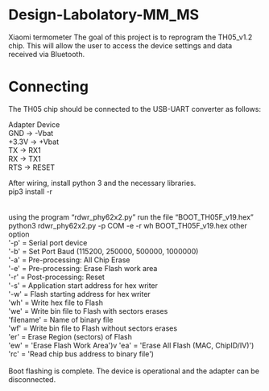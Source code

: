 # Design-Labolatory-MM_MS
  Xiaomi termometer 
  The goal of this project is to reprogram the TH05_v1.2 chip. This will allow the user to access the device settings and data received via Bluetooth.
# Connecting
  The TH05 chip should be connected to the USB-UART converter as follows:
  
  Adapter      Device<br>
  GND     ->   -Vbat<br>
  +3.3V   ->   +Vbat<br>
  TX      ->    RX1<br>
  RX      ->    TX1<br>
  RTS     ->    RESET<br>

After wiring, install python 3 and the necessary libraries.<br>
pip3 install -r <requirements>   <br>
<br>
<br>
using the program “rdwr_phy62x2.py” run the file “BOOT_TH05F_v19.hex”  <br>
    python3 rdwr_phy62x2.py -p COM<number> -e -r wh BOOT_TH05F_v19.hex
other option <br>
  '-p' = Serial port device<br>
  '-b' = Set Port Baud (115200, 250000, 500000, 1000000)<br>
  '-a' = Pre-processing: All Chip Erase<br>
	'-e' = Pre-processing: Erase Flash work area<br>
	'-r' = Post-processing: Reset<br>
	'-s' = Application start address for hex writer<br>
  '-w' = Flash starting address for hex writer<br>
	'wh' = Write hex file to Flash<br>
  'we' = Write bin file to Flash with sectors erases<br>
  'filename'  = Name of binary file<br>
  'wf' = Write bin file to Flash without sectors erases<br>
	'er' = Erase Region (sectors) of Flash<br>
  'ew' = 'Erase Flash Work Area')v
  'ea' = 'Erase All Flash (MAC, ChipID/IV)')<br>
  'rc' = 'Read chip bus address to binary file')<br>
<br>
Boot flashing is complete. The device is operational and the adapter can be disconnected.<br>
